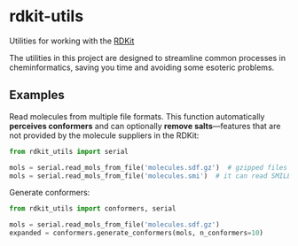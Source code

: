 rdkit-utils
===========

Utilities for working with the [RDKit](http://www.rdkit.org/)

The utilities in this project are designed to streamline common processes in cheminformatics, saving you time and avoiding some esoteric problems.

Examples
--------

Read molecules from multiple file formats. This function automatically __perceives conformers__ and can optionally __remove salts__&mdash;features that are not provided by the molecule suppliers in the RDKit:

```python
from rdkit_utils import serial

mols = serial.read_mols_from_file('molecules.sdf.gz')  # gzipped files are OK
mols = serial.read_mols_from_file('molecules.smi')  # it can read SMILES, too
```

Generate conformers:

```python
from rdkit_utils import conformers, serial

mols = serial.read_mols_from_file('molecules.sdf.gz')
expanded = conformers.generate_conformers(mols, n_conformers=10)
```
